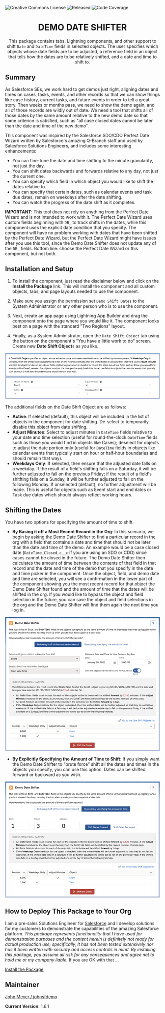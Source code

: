![Creative Commons License](https://img.shields.io/badge/license-Creative%20Commons-success) ![Released](https://img.shields.io/badge/status-Released-success) ![Code Coverage](https://img.shields.io/badge/code%20coverage-89%25-success)


<h1 align="center">DEMO DATE SHIFTER</h1>
<p align="center">
This package contains tabs, Lightning components, and other support to shift <code>Date</code> and <code>DateTime</code> fields in selected objects. The user specifies which objects whose date fields are to be adjusted, a reference field in an object that tells how the dates are to be relatively shifted, and a date and time to shift to.
</p>

## Summary

As Salesforce SEs, we work hard to get demos just right, aligning dates and times on cases, tasks, events, and other records so that we can show things like case history, current tasks, and future events in order to tell a great story. Then weeks or months pass, we need to show the demo again, and all of those records are wildly out of date. We need a tool that shifts all of those dates by the same amount relative to the new demo date so that some criterion is satisfied, such as "all case closed dates cannot be later than the date and time of the new demo".

This component was inspired by the Salesforce SDO/CDO Perfect Date Wizard written by Salesforce's amazing Q-Branch staff and used by Salesforce Solutions Engineers, and includes some interesting enhancements:

- You can fine-tune the date and time shifting to the minute granularity, not just the day.
- You can shift dates backwards and forwards relative to any day, not just the current one.
- You can specify which field in which object you would like to shift the dates relative to.
- You can specify that certain dates, such as calendar events and task due dates, remain on weekdays after the date shifting.
- You can watch the progress of the date shift as it completes.

**IMPORTANT**: This tool does not rely on anything from the Perfect Date Wizard and is not intended to work with it. The Perfect Date Wizard uses custom fields beginning with `DB_` to track shifts in the dates, while this component uses the explicit date condition that you specify. The component will have no problem working with dates that have been shifted by the Perfect Date Wizard, but the Perfect Date Wizard might have issues after you use this tool, since the Demo Date Shifter does not update any of the `DB_` fields. Bottom line: choose the Perfect Date Wizard or this component, but not both.

## Installation and Setup

1. To install the component, just read the disclaimer below and click on the **Install the Package** link. This will install the component and all custom objects, tabs, and page layouts needed to use the component.

1. Make sure you assign the permission set `Demo Shift Dates` to the System Administrator or any other person who is to use the component.

1. Next, create an app page using Lightning App Builder and drag the component onto the page where you would like it. The component looks best on a page with the standard "Two Regions" layout.

1. Finally, as a System Administrator, open the `Date Shift Object` tab using the button on the component's "You have a little work to do" screen. Create new **Date Shift Object**s as you like.

![Date Shift Object](/images/DateShiftObject.png)

The additional fields on the Date Shift Object are as follows:

- **Active**: If selected (default), this object will be included in the list of objects in the component for date shifting. De-select to temporarily disable this object from date shifting.
- **Adjust Minutes**: Select to adjust minutes in `DateTime` fields relative to your date and time selection (useful for round-the-clock `DateTime` fields such as those you would find in objects like Cases); deselect for objects to adjust the date portion only (useful for `DateTime` fields in objects like calendar events that typically start on hour or half-hour boundaries and should remain that way).
- **Weekdays Only**: If selected, then ensure that the adjusted date falls on a weekday. If the result of a field's shifting falls on a Saturday, it will be further adjusted to fall on the previous Friday; if the result of a field's shitfting falls on a Sunday, it will be further adjusted to fall on the following Monday. If unselected (default), no further adjustment will be made. This is useful for objects such as Event start and end dates or Task due dates which should always reflect working hours.

## Shifting the Dates

You have two options for specifying the amount of time to shift.

- **By Basing it off a Most Recent Record in the Org**: In this scenario, we begin by asking the Demo Date Shifter to find a particular record in the org with a field that contains a date and time that should not be later than the date and time of the demo. An example would be a case closed date (`DateTime_Closed_c__c` if you are using an SDO or CDO) since cases cannot be closed in the future. The Demo Date Shifter then calculates the amount of time between the contents of that field in that record and the date and time of the demo that you specify in the date and time picker in the component. Once the object, field, and demo date and time are selected, you will see a confirmation in the lower part of the component showing you the most recent record for that object the Demo Date Shifter found and the amount of time that the dates will be shifted in the org. If you would like to bypass the object and field selection in the future, you can save the object and field selections in the org and the Demo Date Shifter will find them again the next time you log in.

![Based on Record](/images/ShiftBasedOnRecord.png)

- **By Explicitly Specifying the Amount of Time to Shift**: If you simply want the Demo Date Shifter to "brute force" shift all the dates and times in the objects you specify, you can use this option. Dates can be shifted forward or backward as you wish.

![Based on Time](/images/ShiftBasedOnTime.png)

## How to Deploy This Package to Your Org

I am a pre-sales Solutions Engineer for [Salesforce](https://www.salesforce.com) and I develop solutions for my customers to demonstrate the capabilities of the amazing Salesforce platform. *This package represents functionality that I have used for demonstration purposes and the content herein is definitely not ready for actual production use; specifically, it has not been tested extensively nor has it been written with security and access controls in mind. By installing this package, you assume all risk for any consequences and agree not to hold me or my company liable.*  If you are OK with that ...

[Install the Package](https://login.salesforce.com/packaging/installPackage.apexp?p0=04t2E000003ocQxQAI)

## Maintainer

[John Meyer / johnsfdemo](https://github.com/johnsfdemo)

**Current Version**: 1.6.1
